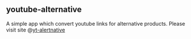 ## youtube-alternative
A simple app which convert youtube links for alternative products. Please visit site @[yt-alertnative](http://youtube-alternative.surge.sh/)
